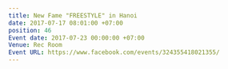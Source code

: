 ```yaml
---
title: New Fame "FREESTYLE" in Hanoi
date: 2017-07-17 08:01:00 +07:00
position: 46
Event date: 2017-07-23 00:00:00 +07:00
Venue: Rec Room
Event URL: https://www.facebook.com/events/324355418021355/
---
```


